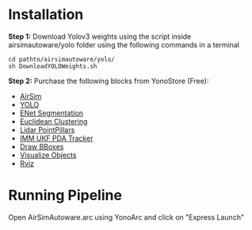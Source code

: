 # Installation


**Step 1:** 
Download Yolov3 weights using the script inside airsimautoware/yolo folder using the following commands in a terminal
```
cd pathto/airsimautoware/yolo/
sh DownloadYOLOWeights.sh
```
**Step 2:** 
Purchase the following blocks from YonoStore (Free):
- [AirSim](https://store.yonohub.com/)
- [YOLO](https://store.yonohub.com/product/autoware-ai-yolo/)
- [ENet Segmentation](https://store.yonohub.com/product/autoware-ai-enet-segmentation/)
- [Euclidean Clustering](https://store.yonohub.com/product/autoware-ai-euclidean-clustering/)
- [Lidar PointPillars](https://store.yonohub.com/product/autoware-ai-lidar-point-pillars/)
- [IMM UKF PDA Tracker](https://store.yonohub.com/product/autoware-ai-imm-ukf-pda-tracker/)
- [Draw BBoxes](https://store.yonohub.com/product/autoware-ai-draw-bboxes/)
- [Visualize Objects](https://store.yonohub.com/product/autoware-ai-visualize-objects/)
- [Rviz](https://store.yonohub.com/product/rviz/)


# Running Pipeline

Open AirSimAutoware.arc using YonoArc and click on "Express Launch"
